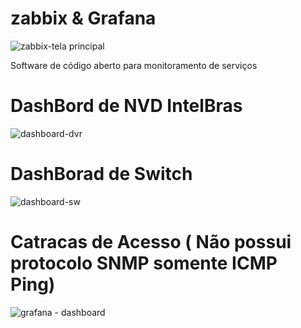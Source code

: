# zabbix & Grafana 
![zabbix-tela principal](https://github.com/bruno-moreira/zabbix/assets/7196422/be35b53a-4f2e-4836-9dd6-c8123cd7f948)

Software de código aberto para monitoramento de serviços 

# DashBord de NVD IntelBras
![dashboard-dvr](https://github.com/bruno-moreira/zabbix/assets/7196422/ba48d7f8-5d89-40af-ae4c-9c3fcbc6b491)


# DashBorad de Switch
![dashboard-sw](https://github.com/bruno-moreira/zabbix/assets/7196422/a112f23d-4769-453a-9b32-35bb7afeb6f1)


# Catracas de Acesso ( Não possui protocolo SNMP somente ICMP Ping)
![grafana - dashboard](https://github.com/bruno-moreira/zabbix/assets/7196422/4250e5d3-d6d9-426e-8c52-4d645221ee21)
